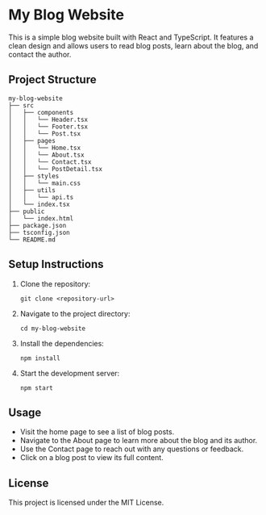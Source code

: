 # My Blog Website

This is a simple blog website built with React and TypeScript. It features a clean design and allows users to read blog posts, learn about the blog, and contact the author.

## Project Structure

```
my-blog-website
├── src
│   ├── components
│   │   └── Header.tsx
│   │   └── Footer.tsx
│   │   └── Post.tsx
│   ├── pages
│   │   └── Home.tsx
│   │   └── About.tsx
│   │   └── Contact.tsx
│   │   └── PostDetail.tsx
│   ├── styles
│   │   └── main.css
│   ├── utils
│   │   └── api.ts
│   └── index.tsx
├── public
│   └── index.html
├── package.json
├── tsconfig.json
└── README.md
```

## Setup Instructions

1. Clone the repository:
   ```
   git clone <repository-url>
   ```

2. Navigate to the project directory:
   ```
   cd my-blog-website
   ```

3. Install the dependencies:
   ```
   npm install
   ```

4. Start the development server:
   ```
   npm start
   ```

## Usage

- Visit the home page to see a list of blog posts.
- Navigate to the About page to learn more about the blog and its author.
- Use the Contact page to reach out with any questions or feedback.
- Click on a blog post to view its full content.

## License

This project is licensed under the MIT License.